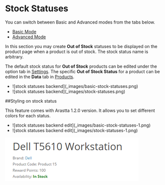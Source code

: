 Stock Statuses
==============

<div class="uk-alert-info uk-alert">
  <span class="uk-icon-info-circle"></span> You can switch between Basic and Advanced modes from the tabs below.
</div>
<ul class="uk-tab" data-uk-tab="{connect:'#doc-tabs', animation: 'fade'}">
    <li><a href="">Basic Mode</a></li>
    <li><a href="">Advanced Mode</a></li>
</ul>

In this section you may create **Out of Stock** statuses to be displayed on the product page when a product is out of stock. The stock status name is arbitrary.

The default stock status for **Out of Stock** products can be edited under the option tab in [Settings](docs/user-manual/system/settings/option). The specific **Out of Stock Status** for a product can be edited in the **Data** tab in [Products](docs/user-manual/catalog/products/data).

<ul id="doc-tabs" class="uk-switcher uk-margin">
    <li>![stock statuses backend](_images/basic-stock-statuses.png)</li>
    <li>![stock statuses backend](_images/stock-statuses.png)</li>
</ul>

##Styling on stock status

This feature comes with Arastta 1.2.0 version. It allows you to set different colors for each status.

<ul id="doc-tabs" class="uk-switcher uk-margin">
    <li>![stock statuses backend edit](_images/basic-stock-statuses-1.png)</li>
    <li>![stock statuses backend edit](_images/stock-statuses-1.png)</li>
</ul>

![stock statuses front-end](_images/stock-statuses-2.png)
